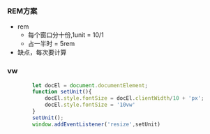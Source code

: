 ### REM方案
* rem
    * 每个窗口分十份,1unit = 10/1
    * 占一半时 = 5rem
* 缺点，每次要计算

### vw
```javascript
        let docEl = document.documentElement;
        function setUnit(){
            docEl.style.fontSize = docEl.clientWidth/10 + 'px';
            docEl.style.fontSize = '10vw'
        }
        setUnit();
        window.addEventListener('resize',setUnit)
```